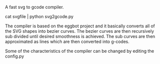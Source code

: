 A fast svg to gcode compiler.

cat svgfile | python svg2gcode.py

The compiler is based on the eggbot project and it basically converts all of the SVG shapes into bezier curves. The bezier curves are then recursively sub divided until desired smoothness is achieved. The sub curves are then approximated as lines which are then converted into g-codes. 

Some of the characteristics of the compiler can be changed by editing the config.py 
